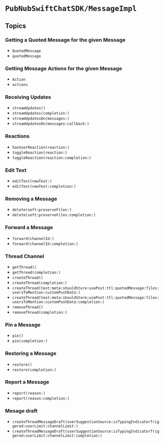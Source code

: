 # ``PubNubSwiftChatSDK/MessageImpl``

## Topics

### Getting a Quoted Message for the given Message

- ``QuotedMessage``
- ``quotedMessage``

### Getting Message Actions for the given Message

- ``Action``
- ``actions``

### Receiving Updates

- ``streamUpdates()``
- ``streamUpdates(completion:)``
- ``streamUpdatesOn(messages:)``
- ``streamUpdatesOn(messages:callback:)``

### Reactions

- ``hasUserReaction(reaction:)``
- ``toggleReaction(reaction:)``
- ``toggleReaction(reaction:completion:)``

### Edit Text

- ``editText(newText:)``
- ``editText(newText:completion:)``

### Removing a Message

- ``delete(soft:preserveFiles:)``
- ``delete(soft:preserveFiles:completion:)``

### Forward a Message

- ``forward(channelId:)``
- ``forward(channelId:completion:)``

### Thread Channel

- ``getThread()``
- ``getThread(completion:)``
- ``createThread()``
- ``createThread(completion:)``
- ``createThread(text:meta:shouldStore:usePost:ttl:quotedMessage:files:usersToMention:customPushData:)``
- ``createThread(text:meta:shouldStore:usePost:ttl:quotedMessage:files:usersToMention:customPushData:completion:)``
- ``removeThread()``
- ``removeThread(completion:)``

### Pin a Message

- ``pin()``
- ``pin(completion:)``

### Restoring a Message

- ``restore()``
- ``restore(completion:)``

### Report a Message

- ``report(reason:)``
- ``report(reason:completion:)``

### Mesage draft

- ``createThreadMessageDraft(userSuggestionSource:isTypingIndicatorTriggered:userLimit:channelLimit:)``
- ``createThreadMessageDraft(userSuggestionSource:isTypingIndicatorTriggered:userLimit:channelLimit:completion:)``
